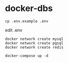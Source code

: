 # docker-dbs

```
cp .env.example .env
```

edit .env

```
docker network create mysql
docker network create pgsql
docker network create redis
```

```
docker-compose up -d
```

